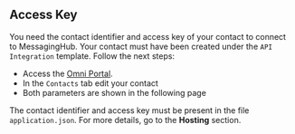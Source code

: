 ## Access Key

You need the contact identifier and access key of your contact to connect to MessagingHub.
Your contact must have been created under the `API Integration` template.
Follow the next steps:
- Access the [Omni Portal](http://portal.messaginghub.io).
- In the `Contacts` tab edit your contact
- Both parameters are shown in the following page

The contact identifier and access key must be present in the file `application.json`. For more details, go to the **Hosting** section.